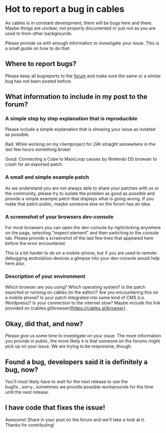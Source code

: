 # Hot to report a bug in cables

As cables is in constant development, there will be bugs here and there. Maybe things are unclear, not properly
documented or just not as you are used to from other backgrounds. 

Please provide us with enough information to investigate your issue. This is a small guide on how to do that:

## Where to report bugs?

Please keep all bugreports to the [forum](https://forum.cables.gl/) and make sure the same
or a similar bug has not been posted before.

## What information to include in my post to the forum?

### A simple step by step explanation that is reproducible

Please include a simple explanation that is showing your issue as isolated as possible.

Bad: While working on my clientproject for 24h straight somewhere in the last few hours something broke!

Good: Connecting a Cube to MainLoop causes by Nintendo DS browser to crash for an exported patch.

### A small and simple example patch

As we understand you are not always able to share your patches with us or the community, please try
to isolate the problem as good as possible and provide a simple example patch that displays what
is going wrong. If you make that patch public, maybe someone else on the forum has an idea.

### A screenshot of your browsers dev-console

For most browsers you can open the dev-console by rightclicking anywhere on the page, selecting "inspect element"
and then switching to the console tab. Please provide a screenshot of the last few lines that appeared here
before the error encountered. 

This is a bit harder to do on a mobile-phone, but if you are used to remote-debugging android/ios-devices
a glimpse into your dev-console would help here also.

### Description of your environment

Which browser are you using? Which operating system? Is the patch exported or running on cables (in the editor)?
Are you encountering this on a mobile phone? Is your patch integrated into some kind of CMS (i.e. Wordpress)?
Is your connection to the internet slow? Maybe include the link provided on (cables.gl/browser)[https://cables.gl/browser].

## Okay, did that, and now?

Please give us some time to investigate on your issue. The more information you provide in public, the more likely
it is that someone on the forums might pick up on your issue. We are trying to be responsive, though.

## Found a bug, developers said it is definitely a bug, now?

You'll most likely have to wait for the next release to use the bugfix...sorry...sometimes we provide possible
workarounds for the time until the next release.

## I have code that fixes the issue!

Awesome! Share in your post on the forum and we'll take a look at it. Thanks for contributing!
